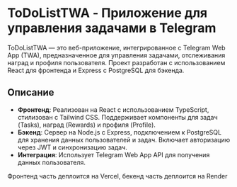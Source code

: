 # ToDoListTWA - Приложение для управления задачами в Telegram

ToDoListTWA — это веб-приложение, интегрированное с Telegram Web App (TWA), предназначенное для управления задачами, отслеживания наград и профиля пользователя. Проект разработан с использованием React для фронтенда и Express с PostgreSQL для бэкенда.

## Описание

- **Фронтенд**: Реализован на React с использованием TypeScript, стилизован с Tailwind CSS. Поддерживает компоненты для задач (Tasks), наград (Rewards) и профиля (Profile).
- **Бэкенд**: Сервер на Node.js с Express, подключением к PostgreSQL для хранения данных пользователей и задач. Включает авторизацию через JWT и синхронизацию задач.
- **Интеграция**: Использует Telegram Web App API для получения данных пользователя.

Фронтенд часть деплоится на Vercel, бекенд часть деплоится на Render

